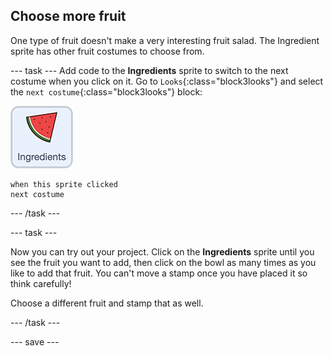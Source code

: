 ## Choose more fruit
One type of fruit doesn't make a very interesting fruit salad. The Ingredient sprite has other fruit costumes to choose from.

--- task ---
Add code to the **Ingredients** sprite to switch to the next costume when you click on it. Go to `Looks`{:class="block3looks"} and select the `next costume`{:class="block3looks"} block:

![Ingredients sprite icon](images/ingredientsSpriteIcon.png)

```blocks3
when this sprite clicked
next costume
```
--- /task ---

--- task ---

Now you can try out your project. Click on the **Ingredients** sprite until you see the fruit you want to add, then click on the bowl as many times as you like to add that fruit. You can't move a stamp once you have placed it so think carefully!

Choose a different fruit and stamp that as well. 

--- /task ---

--- save ---
